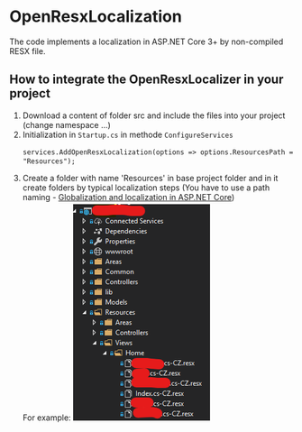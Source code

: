 # OpenResxLocalization
The code implements a localization in ASP.NET Core 3+ by non-compiled RESX file. 

## How to integrate the OpenResxLocalizer in your project
1. Download a content of folder src and include the files into your project (change namespace ...)
2. Initialization in `Startup.cs` in methode `ConfigureServices`
   ```
   services.AddOpenResxLocalization(options => options.ResourcesPath = "Resources");
   ```
3. Create a folder with name 'Resources' in base project folder and in it create folders by typical localization steps (You have to use a path naming - [Globalization and localization in ASP.NET Core](https://docs.microsoft.com/en-us/aspnet/core/fundamentals/localization?view=aspnetcore-3.1))<br />
For example:
![resource folder structure](https://github.com/ladinek82/OpenResxLocalization/raw/master/images/structure.png)


